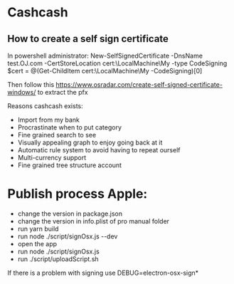 # Cashcash

## How to create a self sign certificate

In powershell administrator:
New-SelfSignedCertificate -DnsName test.OJ.com -CertStoreLocation cert:\LocalMachine\My -type CodeSigning
\$cert = @(Get-ChildItem cert:\LocalMachine\My -CodeSigning)[0]

Then follow this https://www.osradar.com/create-self-signed-certificate-windows/
to extract the pfx

Reasons cashcash exists:

-   Import from my bank
-   Procrastinate when to put category
-   Fine grained search to see
-   Visually appealing graph to enjoy going back at it
-   Automatic rule system to avoid having to repeat ourself
-   Multi-currency support
-   Fine grained tree structure account

# Publish process Apple:

-   change the version in package.json
-   change the version in info.plist of pro manual folder
-   run yarn build
-   run node ./script/signOsx.js --dev
-   open the app
-   run node ./script/signOsx.js
-   run ./script/uploadScript.sh

If there is a problem with signing use DEBUG=electron-osx-sign\*
